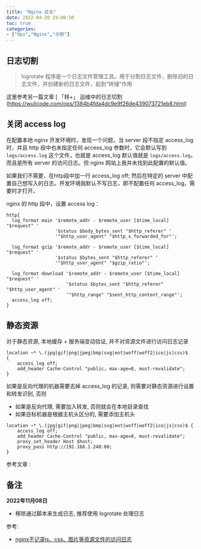 ```yaml
---
title: "Nginx 日志"
date: 2022-04-20 19:00:50
toc: true
categories:
- ["Ops","Nginx","示例"]
---
```


## 日志切割
> logrotate 程序是一个日志文件管理工具。用于分割日志文件，删除旧的日志文件，并创建新的日志文件，起到“转储”作用

这里参考另一篇文章 [ 「转+」 运维中的日志切割(https://wulicode.com/ops/1384b4fda4dc9e9f26de439073721eb8.html)




## 关闭 access log 
在配置本地 nginx 开发环境时，发现一个问题，当 server 段不指定 access_log 时，并且 http 段中也未指定任何 access_log 参数时，它会默认写到`logs/access.log` 这个文件，也就是 access_log 默认值就是 `logs/access.log`，而且是所有 server 的访问日志。但 nginx 网站上我并未找到此配置的默认值。

如果我们不需要，在http段中加一行 access_log off; 然后在特定的 server 中配置自己想写入的日志。开发环境我默认不写日志，即不配置任何 access_log，需要时才打开。

nginx 的 http 段中，设置 access log：
```nginx
http{
  log_format main '$remote_addr - $remote_user [$time_local] "$request" '
                  '$status $body_bytes_sent "$http_referer" '
                  '"$http_user_agent" "$http_x_forwarded_for"';
    
  log_format gzip '$remote_addr - $remote_user [$time_local] "$request" '
                  '$status $bytes_sent "$http_referer" '
                  '"$http_user_agent" "$gzip_ratio"';
    
  log_format download '$remote_addr - $remote_user [$time_local] "$request" '
                      '$status $bytes_sent "$http_referer" "$http_user_agent" '
                      '"$http_range" "$sent_http_content_range"';
  access_log off;
}
```

## 静态资源
对于静态资源, 本地缓存 + 服务端变动验证, 并不对资源文件进行访问日志记录
```nginx
location ~* \.(jpg|gif|png|jpeg|bmp|svg|eot|woff|woff2|ico|js|css)$
{
    access_log off;
    add_header Cache-Control "public, max-age=0, must-revalidate";
}
```

如果是反向代理的机器需要去掉 access_log 的记录, 则需要对静态资源进行设置和转发识别, 否则

- 如果是反向代理, 需要加入转发, 否则就会在本地目录查找
- 如果目标机器是根据主机头区分的, 需要添加主机头
```nginx
location ~* \.(jpg|gif|png|jpeg|bmp|svg|eot|woff|woff2|ico|js|css)$ {
    access_log off;
    add_header Cache-Control "public, max-age=0, must-revalidate";
    proxy_set_header Host $host;
    proxy_pass http://192.168.1.248:80;
}
```
参考文章 : 

## 备注
**2022年11月08日**

- 移除通过脚本来生成日志, 推荐使用 logrotate 处理日志

参考:

- [nginx不记录js、css、图片等资源文件的访问日志](https://www.rootop.org/pages/4727.html)

